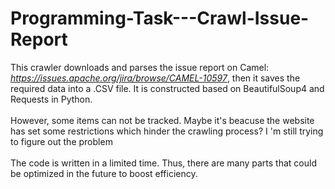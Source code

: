 # Programming-Task---Crawl-Issue-Report
This crawler downloads and parses the issue report on Camel: *https://issues.apache.org/jira/browse/CAMEL-10597*, then it saves the required data into a .CSV file. It is constructed based on BeautifulSoup4 and Requests in Python.<br><br>
However, some items can not be tracked. Maybe it's beacuse the website has set some restrictions which hinder the crawling process? I 'm still trying to figure out the problem<br><br>
The code is written in a limited time. Thus, there are many parts that could be optimized in the future to boost efficiency.<br><br>

